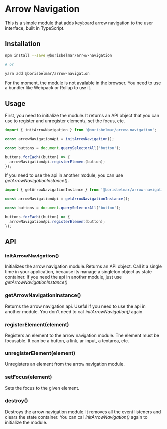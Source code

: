 # Arrow Navigation

This is a simple module that adds keyboard arrow navigation to the user interface, built in TypeScript.

## Installation

```bash
npm install --save @borisbelmar/arrow-navigation

# or

yarn add @borisbelmar/arrow-navigation
```

For the moment, the module is not available in the browser. You need to use a bundler like Webpack or Rollup to use it.

## Usage

First, you need to initialize the module. It returns an API object that you can use to register and unregister elements, set the focus, etc.

```js
import { initArrowNavigation } from '@borisbelmar/arrow-navigation';

const arrowNavigationApi = initArrowNavigation();

const buttons = document.querySelectorAll('button');

buttons.forEach((button) => {
  arrowNavigationApi.registerElement(button);
});
```

If you need to use the api in another module, you can use *getArrowNavigationInstance()*.

```js
import { getArrowNavigationInstance } from '@borisbelmar/arrow-navigation';

const arrowNavigationApi = getArrowNavigationInstance();

const buttons = document.querySelectorAll('button');

buttons.forEach((button) => {
  arrowNavigationApi.registerElement(button);
});
```

## API

### initArrowNavigation()

Initializes the arrow navigation module. Returns an API object. Call it a single time in your application, because its manage a singleton object as state container. If you need the api in another module, just use *getArrowNavigationInstance()*

### getArrowNavigationInstance()

Returns the arrow navigation api. Useful if you need to use the api in another module. You don't need to call *initArrowNavigation()* again.

### registerElement(element)

Registers an element to the arrow navigation module. The element must be focusable. It can be a button, a link, an input, a textarea, etc.

### unregisterElement(element)

Unregisters an element from the arrow navigation module.

### setFocus(element)

Sets the focus to the given element.

### destroy()

Destroys the arrow navigation module. It removes all the event listeners and clears the state container. You can call *initArrowNavigation()* again to initialize the module.
